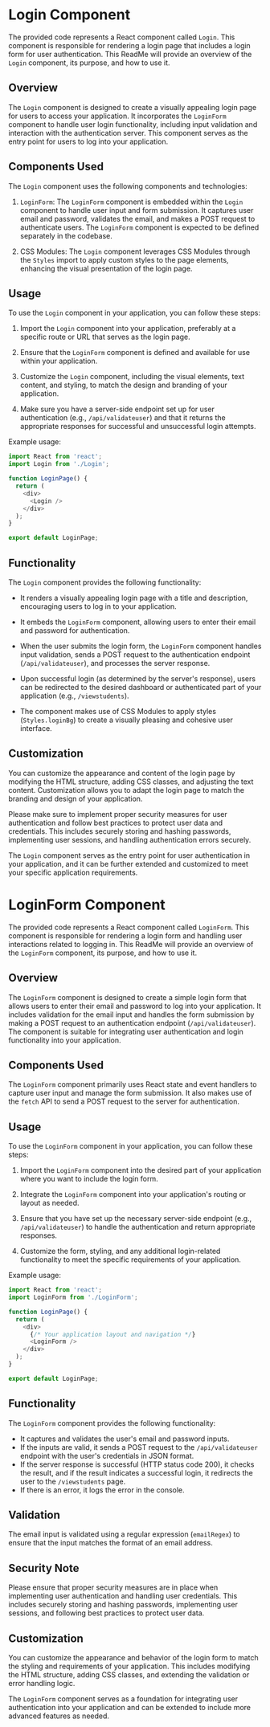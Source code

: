 # Login Component

The provided code represents a React component called `Login`. This component is responsible for rendering a login page that includes a login form for user authentication. This ReadMe will provide an overview of the `Login` component, its purpose, and how to use it.

## Overview

The `Login` component is designed to create a visually appealing login page for users to access your application. It incorporates the `LoginForm` component to handle user login functionality, including input validation and interaction with the authentication server. This component serves as the entry point for users to log into your application.

## Components Used

The `Login` component uses the following components and technologies:

1. `LoginForm`: The `LoginForm` component is embedded within the `Login` component to handle user input and form submission. It captures user email and password, validates the email, and makes a POST request to authenticate users. The `LoginForm` component is expected to be defined separately in the codebase.

2. CSS Modules: The `Login` component leverages CSS Modules through the `Styles` import to apply custom styles to the page elements, enhancing the visual presentation of the login page.

## Usage

To use the `Login` component in your application, you can follow these steps:

1. Import the `Login` component into your application, preferably at a specific route or URL that serves as the login page.

2. Ensure that the `LoginForm` component is defined and available for use within your application.

3. Customize the `Login` component, including the visual elements, text content, and styling, to match the design and branding of your application.

4. Make sure you have a server-side endpoint set up for user authentication (e.g., `/api/validateuser`) and that it returns the appropriate responses for successful and unsuccessful login attempts.

Example usage:

```javascript
import React from 'react';
import Login from './Login';

function LoginPage() {
  return (
    <div>
      <Login />
    </div>
  );
}

export default LoginPage;
```

## Functionality

The `Login` component provides the following functionality:

- It renders a visually appealing login page with a title and description, encouraging users to log in to your application.

- It embeds the `LoginForm` component, allowing users to enter their email and password for authentication.

- When the user submits the login form, the `LoginForm` component handles input validation, sends a POST request to the authentication endpoint (`/api/validateuser`), and processes the server response.

- Upon successful login (as determined by the server's response), users can be redirected to the desired dashboard or authenticated part of your application (e.g., `/viewstudents`).

- The component makes use of CSS Modules to apply styles (`Styles.loginBg`) to create a visually pleasing and cohesive user interface.

## Customization

You can customize the appearance and content of the login page by modifying the HTML structure, adding CSS classes, and adjusting the text content. Customization allows you to adapt the login page to match the branding and design of your application.

Please make sure to implement proper security measures for user authentication and follow best practices to protect user data and credentials. This includes securely storing and hashing passwords, implementing user sessions, and handling authentication errors securely.

The `Login` component serves as the entry point for user authentication in your application, and it can be further extended and customized to meet your specific application requirements.



# LoginForm Component

The provided code represents a React component called `LoginForm`. This component is responsible for rendering a login form and handling user interactions related to logging in. This ReadMe will provide an overview of the `LoginForm` component, its purpose, and how to use it.

## Overview

The `LoginForm` component is designed to create a simple login form that allows users to enter their email and password to log into your application. It includes validation for the email input and handles the form submission by making a POST request to an authentication endpoint (`/api/validateuser`). The component is suitable for integrating user authentication and login functionality into your application.

## Components Used

The `LoginForm` component primarily uses React state and event handlers to capture user input and manage the form submission. It also makes use of the `fetch` API to send a POST request to the server for authentication.

## Usage

To use the `LoginForm` component in your application, you can follow these steps:

1. Import the `LoginForm` component into the desired part of your application where you want to include the login form.

2. Integrate the `LoginForm` component into your application's routing or layout as needed.

3. Ensure that you have set up the necessary server-side endpoint (e.g., `/api/validateuser`) to handle the authentication and return appropriate responses.

4. Customize the form, styling, and any additional login-related functionality to meet the specific requirements of your application.

Example usage:

```javascript
import React from 'react';
import LoginForm from './LoginForm';

function LoginPage() {
  return (
    <div>
      {/* Your application layout and navigation */}
      <LoginForm />
    </div>
  );
}

export default LoginPage;
```

## Functionality

The `LoginForm` component provides the following functionality:

- It captures and validates the user's email and password inputs.
- If the inputs are valid, it sends a POST request to the `/api/validateuser` endpoint with the user's credentials in JSON format.
- If the server response is successful (HTTP status code 200), it checks the result, and if the result indicates a successful login, it redirects the user to the `/viewstudents` page.
- If there is an error, it logs the error in the console.

## Validation

The email input is validated using a regular expression (`emailRegex`) to ensure that the input matches the format of an email address.

## Security Note

Please ensure that proper security measures are in place when implementing user authentication and handling user credentials. This includes securely storing and hashing passwords, implementing user sessions, and following best practices to protect user data.

## Customization

You can customize the appearance and behavior of the login form to match the styling and requirements of your application. This includes modifying the HTML structure, adding CSS classes, and extending the validation or error handling logic.

The `LoginForm` component serves as a foundation for integrating user authentication into your application and can be extended to include more advanced features as needed.